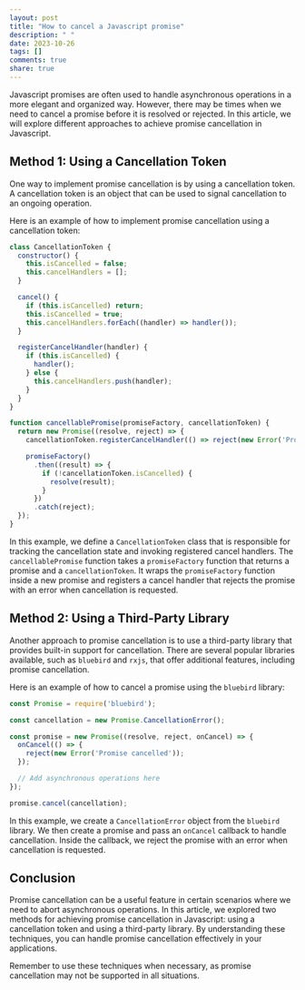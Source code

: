 ```yaml
---
layout: post
title: "How to cancel a Javascript promise"
description: " "
date: 2023-10-26
tags: []
comments: true
share: true
---
```


Javascript promises are often used to handle asynchronous operations in a more elegant and organized way. However, there may be times when we need to cancel a promise before it is resolved or rejected. In this article, we will explore different approaches to achieve promise cancellation in Javascript.

## Method 1: Using a Cancellation Token

One way to implement promise cancellation is by using a cancellation token. A cancellation token is an object that can be used to signal cancellation to an ongoing operation.

Here is an example of how to implement promise cancellation using a cancellation token:

```javascript
class CancellationToken {
  constructor() {
    this.isCancelled = false;
    this.cancelHandlers = [];
  }

  cancel() {
    if (this.isCancelled) return;
    this.isCancelled = true;
    this.cancelHandlers.forEach((handler) => handler());
  }

  registerCancelHandler(handler) {
    if (this.isCancelled) {
      handler();
    } else {
      this.cancelHandlers.push(handler);
    }
  }
}

function cancellablePromise(promiseFactory, cancellationToken) {
  return new Promise((resolve, reject) => {
    cancellationToken.registerCancelHandler(() => reject(new Error('Promise cancelled')));

    promiseFactory()
      .then((result) => {
        if (!cancellationToken.isCancelled) {
          resolve(result);
        }
      })
      .catch(reject);
  });
}
```

In this example, we define a `CancellationToken` class that is responsible for tracking the cancellation state and invoking registered cancel handlers. The `cancellablePromise` function takes a `promiseFactory` function that returns a promise and a `cancellationToken`. It wraps the `promiseFactory` function inside a new promise and registers a cancel handler that rejects the promise with an error when cancellation is requested.

## Method 2: Using a Third-Party Library

Another approach to promise cancellation is to use a third-party library that provides built-in support for cancellation. There are several popular libraries available, such as `bluebird` and `rxjs`, that offer additional features, including promise cancellation.

Here is an example of how to cancel a promise using the `bluebird` library:

```javascript
const Promise = require('bluebird');

const cancellation = new Promise.CancellationError();

const promise = new Promise((resolve, reject, onCancel) => {
  onCancel(() => {
    reject(new Error('Promise cancelled'));
  });

  // Add asynchronous operations here
});

promise.cancel(cancellation);
```

In this example, we create a `CancellationError` object from the `bluebird` library. We then create a promise and pass an `onCancel` callback to handle cancellation. Inside the callback, we reject the promise with an error when cancellation is requested.

## Conclusion

Promise cancellation can be a useful feature in certain scenarios where we need to abort asynchronous operations. In this article, we explored two methods for achieving promise cancellation in Javascript: using a cancellation token and using a third-party library. By understanding these techniques, you can handle promise cancellation effectively in your applications.

Remember to use these techniques when necessary, as promise cancellation may not be supported in all situations.
